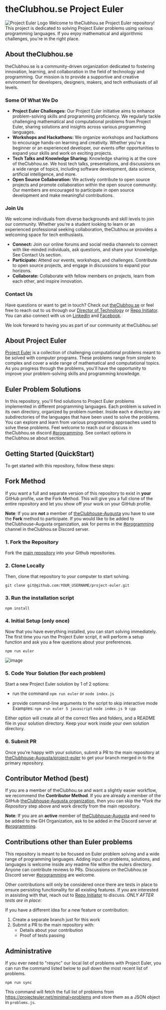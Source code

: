 # theClubhou.se Project Euler
![Project Euler Logo](https://projecteuler.net/themes/logo_default.png)
Welcome to theClubhou.se Project Euler repository! This project is dedicated 
to solving Project Euler problems using various programming languages. If you 
enjoy mathematical and algorithmic challenges, you're in the right place.

## About theClubhou.se
theClubhou.se is a community-driven organization dedicated to fostering 
innovation, learning, and collaboration in the field of technology and 
programming. Our mission is to provide a supportive and creative environment 
for developers, designers, makers, and tech enthusiasts of all levels.

### Some Of What We Do
- **Project Euler Challenges:** Our Project Euler initiative aims to enhance 
problem-solving skills and programming proficiency. We regularly tackle 
challenging mathematical and computational problems from Project Euler, 
sharing solutions and insights across various programming languages.
- **Workshops and Hackathons:** We organize workshops and hackathons to 
encourage hands-on learning and creativity. Whether you're a beginner or an 
experienced developer, our events offer opportunities to expand your skills 
and work on exciting projects.
- **Tech Talks and Knowledge Sharing:** Knowledge sharing is at the core of 
theClubhou.se. We host tech talks, presentations, and discussions on a wide 
range of topics, including software development, data science, artificial 
intelligence, and more.
- **Open Source Collaboration:** We actively contribute to open source 
projects and promote collaboration within the open source community. Our 
members are encouraged to participate in open source development and make 
meaningful contributions.

### Join Us
We welcome individuals from diverse backgrounds and skill levels to join 
our community. Whether you're a student looking to learn or an experienced 
professional seeking collaboration, theClubhou.se provides a welcoming space 
for tech enthusiasts.
- **Connect:** Join our online forums and social media channels to connect 
with like-minded individuals, ask questions, and share your knowledge. See 
Contact Us section.
- **Participate:** Attend our events, workshops, and challenges. Contribute to 
open source projects, and engage in discussions to expand your horizons.
- **Collaborate:** Collaborate with fellow members on projects, learn from each 
other, and inspire innovation.

### Contact Us
Have questions or want to get in touch? Check out 
[theClubhou.se](https://theClubhou.se) or feel free to reach out to us through
our [Director of Technology](https://github.com/blister) or 
[Repo Initiator](https://github.com/asterihoku). You can also connect
with us on [LinkedIn](https://www.linkedin.com/company/theclubhou-se/) 
and [Facebook](https://www.facebook.com/theClubhouseAugusta).

We look forward to having you as part of our community at theClubhou.se! 

## About Project Euler
[Project Euler](https://projecteuler.net/) is a collection of challenging 
computational problems meant to be solved with computer programs. These 
problems range from simple to complex and cover a wide range of mathematical 
and computational topics. As you progress through the problems, you'll have 
the opportunity to improve your problem-solving skills and programming 
knowledge.

## Euler Problem Solutions
In this repository, you'll find solutions to Project Euler problems 
implemented in different programming languages. Each problem is solved in its 
own directory, organized by problem number. Inside each e directory are 
subdirectories of the languages that have been used to solve the 
problems. You can explore and learn from various programming approaches used to 
solve these problems. Feel welcome to reach out or discuss in theClubhou.se discord
[#programming](https://discord.com/channels/1088482651742146750/1090640789287219241). See contact options in theClubhou.se about section.

## Getting Started (QuickStart)
To get started with this repository, follow these steps:

## Fork Method 
If you want a full and separate version of this repository to exist in
**your** GitHub profile, use the Fork Method. This will give you a full
clone of the entire repository and let you show off your work on your
GitHub profile.

**Note**: If you are **not** a member of [theClubhouse-Augusta](https://github.com/theClubhouse-Augusta)
you have to use the **Fork** method to participate. If you would like to
be added to theClubhouse-Augusta organization, ask for perms in the 
[#programming](https://discord.com/channels/1088482651742146750/1090640789287219241) channel in theClubhou.se Discord
server.

### 1. Fork the Repository
Fork the [main repository](https://github.com/theClubhouse-Augusta/project-euler) into
your Github repositories.

### 2. Clone Locally
Then, clone that repository to your computer to start solving.
 ```console
git clone git@github.com:YOUR_USERNAME/project-euler.git
```

### 3. Run the installation script
```console
npm install 
```

### 4. Initial Setup (only once)
Now that you have everything installed, you can start solving immediately.
The first time you run the Project Euler script, it will perform a setup
function and ask you a few questions about your preferences.
```console
npm run euler
```
![image](https://github.com/theClubhouse-Augusta/project-euler/assets/124588/7a06281b-69f2-424d-8945-138259145f8f)

### 5. Code Your Solution (for each problem)
Start a new Project Euler solution by 1 of 2 options:

   * run the command `npm run euler` 
or `node index.js`

   * provide command-line arguments to the script to skip 
interactive mode<br>Examples:
`npm run euler 5 javascript`
`node index.js 9 cpp`


Either option will create all of the correct files and
folders, and a README file in your solution directory. Keep your
work inside your own solution directory.

### 6. Submit PR
Once you're happy with your solution, submit a PR to the main repository
at [theClubhouse-Augusta/project-euler](https://github.com/theClubhouse-Augusta/project-euler) to get your branch
merged in to the primary repository. 

## Contributor Method (best)
If you are a member of theClubhou.se and want a slightly easier workflow,
we recommend the **Contributor Method**. If you are already a member of the
GitHub [theClubhouse-Augusta organization](https://github.com/theClubhouse-Augusta/members), then you can 
skip the **Fork the Repository* step above and work directly from the main
repository.

**Note**: If you are an **active** member of [theClubhouse-Augusta](https://theclubhou.se) and
need to be added to the GH Organization, ask to be added in the Discord server at
[#programming](https://discord.com/channels/1088482651742146750/1090640789287219241).

## Contributions other than Euler problems
This repository is meant to be focused on Euler problem solving and a wide range of 
programming languages. Adding input on problems, solutions, and languages is welcome 
inside any readme file within the eulers directory. Anyone can contribute reviews to PRs.
Discussions on theClubhou.se Discord server [#programming](https://discord.com/channels/1088482651742146750/1090640789287219241) are welcome.

Other contributions will only be considered once there are tests in place to ensure
persisting functionality for all existing features. If you are interested in assisting
with that, reach out to [Repo Initiator](https://github.com/asterihoku) to discuss. *ONLY AFTER tests are in place:*

If you have a different idea for a new feature or contribution:
1. Create a separate branch just for this work
2. Submit a PR to the main repository with:
   * Details about your contribution
   * Proof of tests passing

## Administrative
If you ever need to "resync" our local list of problems with Project Euler,
you can run the command listed below to pull down the most recent list of 
problems.
```console
npm run sync
```
This command will fetch the full list of problems from 
https://projecteuler.net/minimal=problems and store them as a JSON object in
`problems.js`.